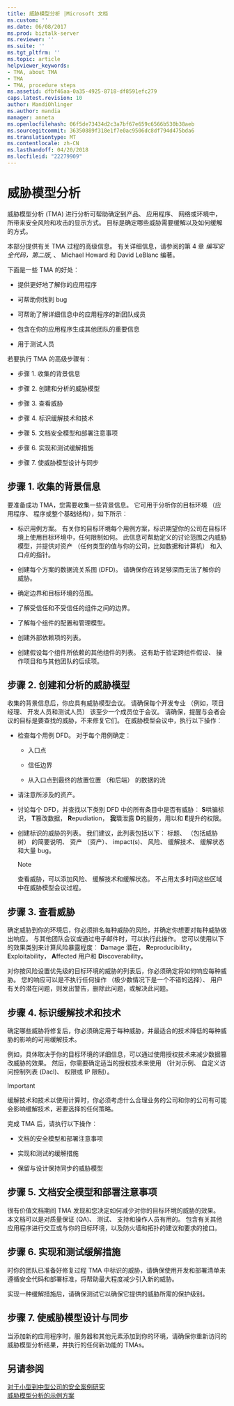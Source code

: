 ```yaml
---
title: 威胁模型分析 |Microsoft 文档
ms.custom: ''
ms.date: 06/08/2017
ms.prod: biztalk-server
ms.reviewer: ''
ms.suite: ''
ms.tgt_pltfrm: ''
ms.topic: article
helpviewer_keywords:
- TMA, about TMA
- TMA
- TMA, procedure steps
ms.assetid: dfbf46aa-0a35-4925-8718-df8591efc279
caps.latest.revision: 10
author: MandiOhlinger
ms.author: mandia
manager: anneta
ms.openlocfilehash: 06f5de73434d2c3a7bf67e659c6566b530b38aeb
ms.sourcegitcommit: 36350889f318e1f7e0ac9506dc8df794d475bda6
ms.translationtype: MT
ms.contentlocale: zh-CN
ms.lasthandoff: 04/20/2018
ms.locfileid: "22279909"
---
```

# <a name="threat-model-analysis"></a>威胁模型分析
威胁模型分析 (TMA) 进行分析可帮助确定到产品、 应用程序、 网络或环境中，所带来安全风险和攻击的显示方式。 目标是确定哪些威胁需要缓解以及如何缓解的方式。  
  
 本部分提供有关 TMA 过程的高级信息。 有关详细信息，请参阅的第 4 章 *编写安全代码，第二版*, 、 Michael Howard 和 David LeBlanc 编著。  
  
 下面是一些 TMA 的好处︰  
  
-   提供更好地了解你的应用程序  
  
-   可帮助你找到 bug  
  
-   可帮助了解详细信息中的应用程序的新团队成员  
  
-   包含在你的应用程序生成其他团队的重要信息  
  
-   用于测试人员  
  
 若要执行 TMA 的高级步骤有︰  
  
-   步骤 1. 收集的背景信息  
  
-   步骤 2. 创建和分析的威胁模型  
  
-   步骤 3. 查看威胁  
  
-   步骤 4. 标识缓解技术和技术  
  
-   步骤 5. 文档安全模型和部署注意事项  
  
-   步骤 6. 实现和测试缓解措施  
  
-   步骤 7. 使威胁模型设计与同步  
  
## <a name="step-1-collect-background-information"></a>步骤 1. 收集的背景信息  
 要准备成功 TMA，您需要收集一些背景信息。 它可用于分析你的目标环境 （应用程序、 程序或整个基础结构），如下所示︰  
  
-   标识用例方案。 有关你的目标环境每个用例方案，标识期望你的公司在目标环境上使用目标环境中，任何限制如何。 此信息可帮助定义的讨论范围之内威胁模型，并提供对资产 （任何类型的值与你的公司，比如数据和计算机） 和入口点的指针。  
  
-   创建每个方案的数据流关系图 (DFD)。 请确保你在转足够深而无法了解你的威胁。  
  
-   确定边界和目标环境的范围。  
  
-   了解受信任和不受信任的组件之间的边界。  
  
-   了解每个组件的配置和管理模型。  
  
-   创建外部依赖项的列表。  
  
-   创建假设每个组件所依赖的其他组件的列表。 这有助于验证跨组件假设、 操作项目和与其他团队的后续项。  
  
## <a name="step-2-create-and-analyze-the-threat-model"></a>步骤 2. 创建和分析的威胁模型  
 收集的背景信息后，你应具有威胁模型会议。 请确保每个开发专业 （例如，项目经理、 开发人员和测试人员） 该至少一个成员位于会议。 请确保，提醒与会者会议的目标是要查找的威胁，不来修复它们。 在威胁模型会议中，执行以下操作︰  
  
-   检查每个用例 DFD。 对于每个用例确定︰  
  
    -   入口点  
  
    -   信任边界  
  
    -   从入口点到最终的放置位置 （和后端） 的数据的流  
  
-   请注意所涉及的资产。  
  
-   讨论每个 DFD，并查找以下类别 DFD 中的所有条目中是否有威胁︰ **S**哄骗标识， **T**篡改数据， **R**epudiation， **我**璝泄露 **D**的服务，用以和 **E**提升的权限。  
  
-   创建标识的威胁的列表。 我们建议，此列表包括以下︰ 标题、 （包括威胁树） 的简要说明、 资产 （资产）、 impact(s)、 风险、 缓解技术、 缓解状态和大量 bug。  
  
    > [!NOTE]
    >  查看威胁，可以添加风险、 缓解技术和缓解状态。 不占用太多时间这些区域中在威胁模型会议过程。  
  
## <a name="step-3-review-threats"></a>步骤 3. 查看威胁  
 确定威胁到你的环境后，你必须排名每种威胁的风险，并确定你想要对每种威胁做出响应。 与其他团队会议或通过电子邮件时，可以执行此操作。 您可以使用以下的效果类别来计算风险暴露程度︰ **D**amage 潜在， **R**eproducibility， **E**xploitability， **A**ffected 用户和 **D**iscoverability。  
  
 对你按风险设置优先级的目标环境的威胁的列表后，你必须确定将如何响应每种威胁。 您的响应可以是不执行任何操作 （极少数情况下是一个不错的选择）、 用户有关的潜在问题，则发出警告，删除此问题，或解决此问题。  
  
## <a name="step-4-identify-mitigation-techniques-and-technologies"></a>步骤 4. 标识缓解技术和技术  
 确定哪些威胁将修复后，你必须确定用于每种威胁，并最适合的技术降低的每种威胁的影响的可用缓解技术。  
  
 例如，具体取决于你的目标环境的详细信息，可以通过使用授权技术来减少数据篡改威胁的效果。 然后，你需要确定适当的授权技术来使用 （针对示例、 自定义访问控制列表 (Dacl)、 权限或 IP 限制）。  
  
> [!IMPORTANT]
>  缓解技术和技术以使用计算时，你必须考虑什么合理业务的公司和你的公司有可能会影响缓解技术，若要选择的任何策略。  
  
 完成 TMA 后，请执行以下操作︰  
  
-   文档的安全模型和部署注意事项  
  
-   实现和测试的缓解措施  
  
-   保留与设计保持同步的威胁模型  
  
## <a name="step-5-document-security-model-and-deployment-considerations"></a>步骤 5. 文档安全模型和部署注意事项  
 很有价值文档期间 TMA 发现和您决定如何减少对你的目标环境的威胁的效果。 本文档可以是对质量保证 (QA)、 测试、 支持和操作人员有用的。 包含有关其他应用程序进行交互或与你的目标环境，以及防火墙和拓扑的建议和要求的接口。  
  
## <a name="step-6-implement-and-test-mitigations"></a>步骤 6. 实现和测试缓解措施  
 时你的团队已准备好修复过程 TMA 中标识的威胁，请确保使用开发和部署清单来遵循安全代码和部署标准，将帮助最大程度减少引入新的威胁。  
  
 实现一种缓解措施后，请确保测试它以确保它提供的威胁所需的保护级别。  
  
## <a name="step-7-keep-the-threat-model-in-sync-with-design"></a>步骤 7. 使威胁模型设计与同步  
 当添加新的应用程序时，服务器和其他元素添加到你的环境，请确保你重新访问的威胁模型分析结果，并执行的任何新功能的 TMAs。  
  
## <a name="see-also"></a>另请参阅  
[对于小型到中型公司的安全案例研究](../core/security-case-studies-for-small-to-medium-sized-companies.md)   
 [威胁模型分析的示例方案](../core/sample-scenarios-for-threat-model-analysis.md)